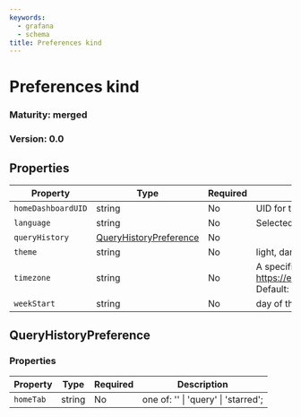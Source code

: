 ```yaml
---
keywords:
  - grafana
  - schema
title: Preferences kind
---
```


# Preferences kind

### Maturity: merged
### Version: 0.0

## Properties

| Property           | Type                                              | Required | Description                                                                            |
|--------------------|---------------------------------------------------|----------|----------------------------------------------------------------------------------------|
| `homeDashboardUID` | string                                            | No       | UID for the home dashboard                                                             |
| `language`         | string                                            | No       | Selected language (beta)                                                               |
| `queryHistory`     | [QueryHistoryPreference](#queryhistorypreference) | No       |                                                                                        |
| `theme`            | string                                            | No       | light, dark, empty is default                                                          |
| `timezone`         | string                                            | No       | A specific timezone from https://en.wikipedia.org/wiki/Tz_database Default: `browser`. |
| `weekStart`        | string                                            | No       | day of the week (sunday, monday, etc)                                                  |

## QueryHistoryPreference

### Properties

| Property  | Type   | Required | Description                                 |
|-----------|--------|----------|---------------------------------------------|
| `homeTab` | string | No       | one of: '' &#124; 'query' &#124; 'starred'; |


